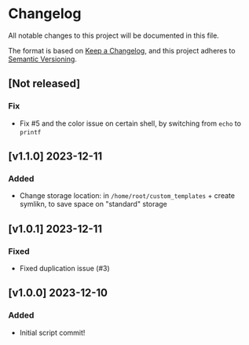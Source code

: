 # Changelog

All notable changes to this project will be documented in this file.

The format is based on [Keep a Changelog](https://keepachangelog.com/en/1.0.0/),
and this project adheres to [Semantic Versioning](https://semver.org/spec/v2.0.0.html).


## [Not released]

### Fix

- Fix #5 and the color issue on certain shell, by switching from `echo` to `printf`

## [v1.1.0] 2023-12-11

### Added

- Change storage location: in `/home/root/custom_templates` + create symlikn, to save space on "standard" storage

## [v1.0.1] 2023-12-11

### Fixed

- Fixed duplication issue (#3)

## [v1.0.0] 2023-12-10

### Added

- Initial script commit!